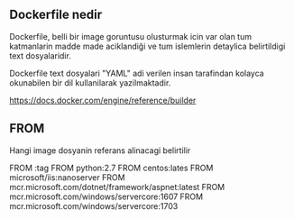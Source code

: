 ## Dockerfile nedir

Dockerfile, belli bir image goruntusu olusturmak icin var olan tum katmanlarin madde made
aciklandiği ve tum islemlerin detaylica belirtildigi text dosyalaridir.

Dockerfile text dosyalari "YAML" adi verilen insan tarafindan kolayca okunabilen bir dil kullanilarak yazilmaktadir.

https://docs.docker.com/engine/reference/builder

## FROM

Hangi image dosyanin referans alinacagi belirtilir

FROM <image>:tag
FROM python:2.7
FROM centos:lates
FROM microsoft/iis:nanoserver
FROM mcr.microsoft.com/dotnet/framework/aspnet:latest
FROM mcr.microsoft.com/windows/servercore:1607
FROM mcr.microsoft.com/windows/servercore:1703


